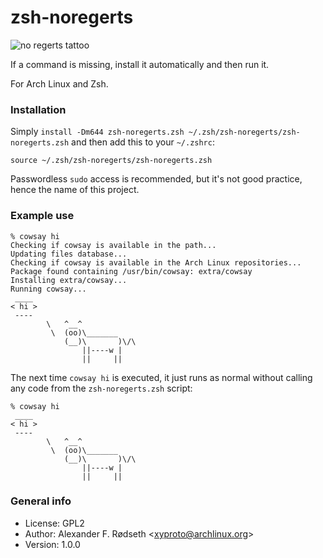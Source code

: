 # zsh-noregerts

<img alt="no regerts tattoo" src="https://www.drduplechain.com/content/uploads/2019/07/no-regerts-tattoo-1.jpg.webp">

If a command is missing, install it automatically and then run it.

For Arch Linux and Zsh.

### Installation

Simply `install -Dm644 zsh-noregerts.zsh ~/.zsh/zsh-noregerts/zsh-noregerts.zsh` and then add this to your `~/.zshrc`:

    source ~/.zsh/zsh-noregerts/zsh-noregerts.zsh

Passwordless `sudo` access is recommended, but it's not good practice, hence the name of this project.

### Example use

```
% cowsay hi
Checking if cowsay is available in the path...
Updating files database...
Checking if cowsay is available in the Arch Linux repositories...
Package found containing /usr/bin/cowsay: extra/cowsay
Installing extra/cowsay...
Running cowsay...
 ____
< hi >
 ----
        \   ^__^
         \  (oo)\_______
            (__)\       )\/\
                ||----w |
                ||     ||
```

The next time `cowsay hi` is executed, it just runs as normal without calling any code from the `zsh-noregerts.zsh` script:

```
% cowsay hi
 ____
< hi >
 ----
        \   ^__^
         \  (oo)\_______
            (__)\       )\/\
                ||----w |
                ||     ||
```

### General info

* License: GPL2
* Author: Alexander F. Rødseth &lt;xyproto@archlinux.org&gt;
* Version: 1.0.0
